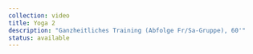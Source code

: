 ```yaml
---
collection: video
title: Yoga 2
description: "Ganzheitliches Training (Abfolge Fr/Sa-Gruppe), 60'"
status: available
---
```

